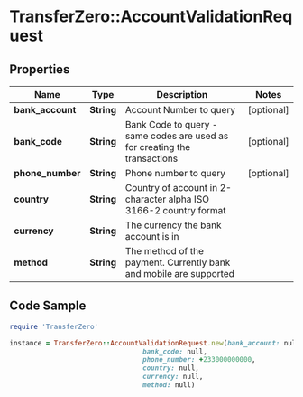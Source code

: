 # TransferZero::AccountValidationRequest

## Properties

Name | Type | Description | Notes
------------ | ------------- | ------------- | -------------
**bank_account** | **String** | Account Number to query | [optional] 
**bank_code** | **String** | Bank Code to query - same codes are used as for creating the transactions | [optional] 
**phone_number** | **String** | Phone number to query | [optional] 
**country** | **String** | Country of account in 2-character alpha ISO 3166-2 country format | 
**currency** | **String** | The currency the bank account is in | 
**method** | **String** | The method of the payment. Currently bank and mobile are supported | 

## Code Sample

```ruby
require 'TransferZero'

instance = TransferZero::AccountValidationRequest.new(bank_account: null,
                                 bank_code: null,
                                 phone_number: +233000000000,
                                 country: null,
                                 currency: null,
                                 method: null)
```


